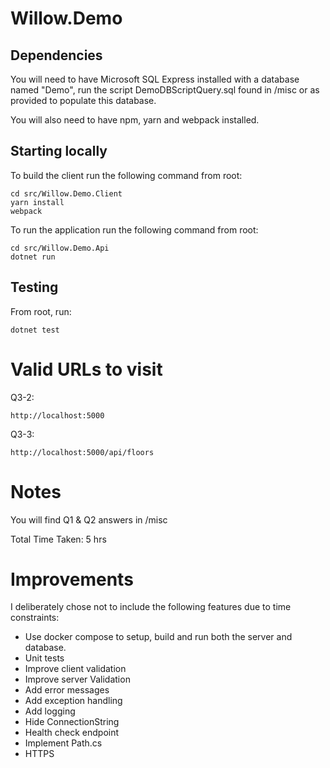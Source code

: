 # Willow.Demo

## Dependencies

You will need to have Microsoft SQL Express installed with a database named "Demo", run the script DemoDBScriptQuery.sql found in /misc or as provided to populate this database.

You will also need to have npm, yarn and webpack installed.

## Starting locally

To build the client run the following command from root:

```
cd src/Willow.Demo.Client
yarn install
webpack
```

To run the application run the following command from root:

```
cd src/Willow.Demo.Api
dotnet run
```

## Testing

From root, run:

```
dotnet test
```

# Valid URLs to visit

Q3-2:

```
http://localhost:5000
```

Q3-3:

```
http://localhost:5000/api/floors
```

# Notes

You will find Q1 & Q2 answers in /misc

Total Time Taken: 5 hrs

# Improvements

I deliberately chose not to include the following features due to time constraints:

 * Use docker compose to setup, build and run both the server and database.
 * Unit tests
 * Improve client validation
 * Improve server Validation
 * Add error messages
 * Add exception handling
 * Add logging
 * Hide ConnectionString
 * Health check endpoint
 * Implement Path.cs
 * HTTPS
